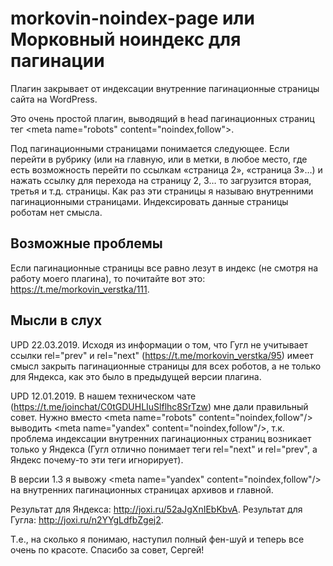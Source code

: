 # morkovin-noindex-page или Морковный ноиндекс для пагинации

Плагин закрывает от индексации внутренние пагинационные страницы сайта на WordPress.

Это очень простой плагин, выводящий в head пагинационных страниц тег &#60;meta name="robots" content="noindex,follow"&#62;.

Под пагинационными страницами понимается следующее. Если перейти в рубрику (или на главную, или в метки, в любое место, где есть возможность перейти по ссылкам «страница 2», «страница 3»…) и нажать ссылку для перехода на страницу 2, 3… то загрузится вторая, третья и т.д. страницы. Как раз эти страницы я называю внутренними пагинационными страницами. Индексировать данные страницы роботам нет смысла.

## Возможные проблемы

Если пагинационные страницы все равно лезут в индекс (не смотря на работу моего плагина), то почитайте вот это: https://t.me/morkovin_verstka/111.


## Мысли в слух

UPD 22.03.2019. Исходя из информации о том, что Гугл не учитывает ссылки rel="prev" и rel="next" (https://t.me/morkovin_verstka/95) имеет смысл закрыть пагинационные страницы для всех роботов, а не только для Яндекса, как это было в предыдущей версии плагина.

UPD 12.01.2019. В нашем техническом чате (https://t.me/joinchat/C0tGDUHLIuSlflhc8SrTzw) мне дали правильный совет. Нужно вместо &#60;meta name="robots" content="noindex,follow"/&#62; выводить &#60;meta name="yandex" content="noindex,follow"/&#62;, т.к. проблема индексации внутренних пагинационных страниц возникает только у Яндекса (Гугл отлично понимает теги rel="next" и rel="prev", а Яндекс почему-то эти теги игнорирует).

В версии 1.3 я вывожу &#60;meta name="yandex" content="noindex,follow"/&#62; на внутренних пагинационных страницах архивов и главной.

Результат для Яндекса: http://joxi.ru/52aJgXnIEbKbvA. Результат для Гугла: http://joxi.ru/n2YYgLdfbZgej2.

Т.е., на сколько я понимаю, наступил полный фен-шуй и теперь все очень по красоте. Спасибо за совет, Сергей!

